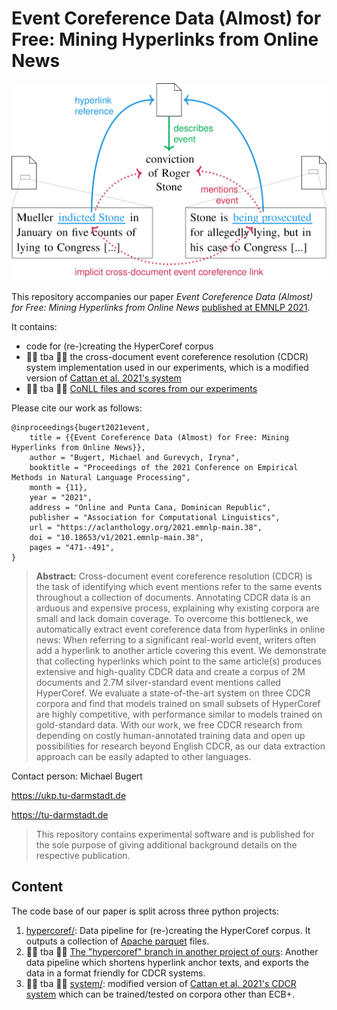 # Event Coreference Data (Almost) for Free: Mining Hyperlinks from Online News
![Three online news articles interconnected by two hyperlinks. The relation between the underlined hyperlink anchors can be interpreted as cross-document event coreference.](hypercoref/resources/doc/approach.png)

This repository accompanies our paper *Event Coreference Data (Almost) for Free: Mining Hyperlinks from Online News* [published at EMNLP 2021](https://aclanthology.org/2021.emnlp-main.38/).

It contains:
- code for (re-)creating the HyperCoref corpus
- 🚧🚧 tba 🚧🚧 the cross-document event coreference resolution (CDCR) system implementation used in our experiments, which is a modified version of [Cattan et al. 2021's system](https://github.com/ariecattan/coref/)
- 🚧🚧 tba 🚧🚧 [CoNLL files and scores from our experiments](archive/)

Please cite our work as follows:
```
@inproceedings{bugert2021event,
    title = {{Event Coreference Data (Almost) for Free: Mining Hyperlinks from Online News}},
    author = "Bugert, Michael and Gurevych, Iryna",
    booktitle = "Proceedings of the 2021 Conference on Empirical Methods in Natural Language Processing",
    month = {11},
    year = "2021",
    address = "Online and Punta Cana, Dominican Republic",
    publisher = "Association for Computational Linguistics",
    url = "https://aclanthology.org/2021.emnlp-main.38",
    doi = "10.18653/v1/2021.emnlp-main.38",
    pages = "471--491",
}
```

> **Abstract:** Cross-document event coreference resolution (CDCR) is the task of identifying which event mentions refer to the same events throughout a collection of documents. Annotating CDCR data is an arduous and expensive process, explaining why existing corpora are small and lack domain coverage. To overcome this bottleneck, we automatically extract event coreference data from hyperlinks in online news: When referring to a significant real-world event, writers often add a hyperlink to another article covering this event. We demonstrate that collecting hyperlinks which point to the same article(s) produces extensive and high-quality CDCR data and create a corpus of 2M documents and 2.7M silver-standard event mentions called HyperCoref. We evaluate a state-of-the-art system on three CDCR corpora and find that models trained on small subsets of HyperCoref are highly competitive, with performance similar to models trained on gold-standard data. With our work, we free CDCR research from depending on costly human-annotated training data and open up possibilities for research beyond English CDCR, as our data extraction approach can be easily adapted to other languages.

Contact person: Michael Bugert

https://ukp.tu-darmstadt.de

https://tu-darmstadt.de

> This repository contains experimental software and is published for the sole purpose of giving additional background details on the respective publication.


## Content
The code base of our paper is split across three python projects:

1. [hypercoref/](hypercoref/): Data pipeline for (re-)creating the HyperCoref corpus. It outputs a collection of [Apache parquet](https://parquet.apache.org/) files.
2. 🚧🚧 tba 🚧🚧 [The "hypercoref" branch in another project of ours](https://github.com/UKPLab/cdcr-beyond-corpus-tailored/tree/hypercoref): Another data pipeline which shortens hyperlink anchor texts, and exports the data in a format friendly for CDCR systems.
3. 🚧🚧 tba 🚧🚧 [system/](system/): modified version of [Cattan et al. 2021's CDCR system](https://github.com/ariecattan/coref/) which can be trained/tested on corpora other than ECB+.
